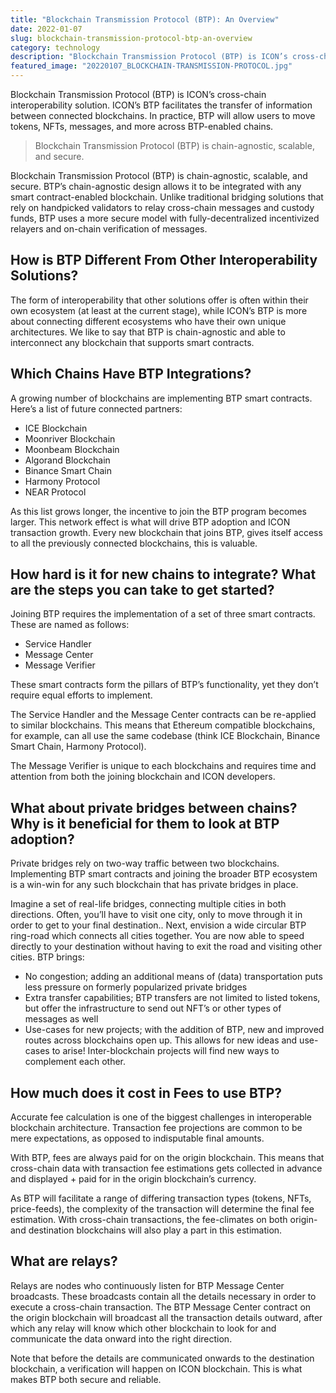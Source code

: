 ```yaml
---
title: "Blockchain Transmission Protocol (BTP): An Overview"
date: 2022-01-07
slug: blockchain-transmission-protocol-btp-an-overview
category: technology
description: "Blockchain Transmission Protocol (BTP) is ICON’s cross-chain interoperability solution. ICON’s BTP facilitates the transfer of information between connected blockchains."
featured_image: "20220107_BLOCKCHAIN-TRANSMISSION-PROTOCOL.jpg"
---
```


Blockchain Transmission Protocol (BTP) is ICON’s cross-chain interoperability solution. ICON’s BTP facilitates the transfer of information between connected blockchains. In practice, BTP will allow users to move tokens, NFTs, messages, and more across BTP-enabled chains.

> Blockchain Transmission Protocol (BTP) is chain-agnostic, scalable, and secure.

Blockchain Transmission Protocol (BTP) is chain-agnostic, scalable, and secure. BTP’s chain-agnostic design allows it to be integrated with any smart contract-enabled blockchain. Unlike traditional bridging solutions that rely on handpicked validators to relay cross-chain messages and custody funds, BTP uses a more secure model with fully-decentralized incentivized relayers and on-chain verification of messages.

## How is BTP Different From Other Interoperability Solutions?

The form of interoperability that other solutions offer is often within their own ecosystem (at least at the current stage), while ICON’s BTP is more about connecting different ecosystems who have their own unique architectures. We like to say that BTP is chain-agnostic and able to interconnect any blockchain that supports smart contracts.

## Which Chains Have BTP Integrations?

A growing number of blockchains are implementing BTP smart contracts. Here’s a list of future connected partners:

* ICE Blockchain
* Moonriver Blockchain
* Moonbeam Blockchain
* Algorand Blockchain
* Binance Smart Chain
* Harmony Protocol
* NEAR Protocol

As this list grows longer, the incentive to join the BTP program becomes larger. This network effect is what will drive BTP adoption and ICON transaction growth. Every new blockchain that joins BTP, gives itself access to all the previously connected blockchains, this is valuable.

## **How hard is it for new chains to integrate? What are the steps you can take to get started?**

Joining BTP requires the implementation of a set of three smart contracts. These are named as follows:

* Service Handler
* Message Center
* Message Verifier

These smart contracts form the pillars of BTP’s functionality, yet they don’t require equal efforts to implement.

The Service Handler and the Message Center contracts can be re-applied to similar blockchains. This means that Ethereum compatible blockchains, for example, can all use the same codebase (think ICE Blockchain, Binance Smart Chain, Harmony Protocol).

The Message Verifier is unique to each blockchains and requires time and attention from both the joining blockchain and ICON developers.

## What about private bridges between chains? Why is it beneficial for them to look at BTP adoption?

Private bridges rely on two-way traffic between two blockchains. Implementing BTP smart contracts and joining the broader BTP ecosystem is a win-win for any such blockchain that has private bridges in place.

Imagine a set of real-life bridges, connecting multiple cities in both directions. Often, you’ll have to visit one city, only to move through it in order to get to your final destination.. Next, envision a wide circular BTP ring-road which connects all cities together. You are now able to speed directly to your destination without having to exit the road and visiting other cities. BTP brings:

* No congestion; adding an additional means of (data) transportation puts less pressure on formerly popularized private bridges
* Extra transfer capabilities; BTP transfers are not limited to listed tokens, but offer the infrastructure to send out NFT’s or other types of messages as well
* Use-cases for new projects; with the addition of BTP, new and improved routes across blockchains open up. This allows for new ideas and use-cases to arise! Inter-blockchain projects will find new ways to complement each other.

## How much does it cost in Fees to use BTP?

Accurate fee calculation is one of the biggest challenges in interoperable blockchain architecture. Transaction fee projections are common to be mere expectations, as opposed to indisputable final amounts.

With BTP, fees are always paid for on the origin blockchain. This means that cross-chain data with transaction fee estimations gets collected in advance and displayed + paid for in the origin blockchain’s currency.

As BTP will facilitate a range of differing transaction types (tokens, NFTs, price-feeds), the complexity of the transaction will determine the final fee estimation. With cross-chain transactions, the fee-climates on both origin- and destination blockchains will also play a part in this estimation.

## What are relays?

Relays are nodes who continuously listen for BTP Message Center broadcasts. These broadcasts contain all the details necessary in order to execute a cross-chain transaction. The BTP Message Center contract on the origin blockchain will broadcast all the transaction details outward, after which any relay will know which other blockchain to look for and communicate the data onward into the right direction.

Note that before the details are communicated onwards to the destination blockchain, a verification will happen on ICON blockchain. This is what makes BTP both secure and reliable.

